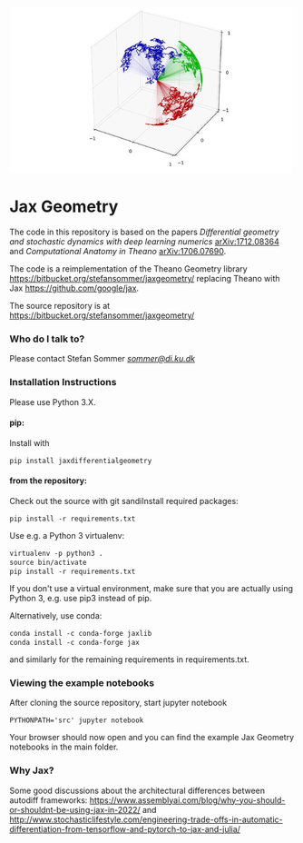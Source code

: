 ![](logo/stocso31s.jpg)

# Jax Geometry #

The code in this repository is based on the papers *Differential geometry and stochastic dynamics with deep learning numerics* [arXiv:1712.08364](https://arxiv.org/abs/1712.08364) and *Computational Anatomy in Theano* [arXiv:1706.07690](https://arxiv.org/abs/1706.07690).

The code is a reimplementation of the Theano Geometry library https://bitbucket.org/stefansommer/jaxgeometry/ replacing Theano with Jax https://github.com/google/jax.

The source repository is at https://bitbucket.org/stefansommer/jaxgeometry/

### Who do I talk to? ###

Please contact Stefan Sommer *sommer@di.ku.dk*

### Installation Instructions ###

Please use Python 3.X.

#### pip:
Install with
```
pip install jaxdifferentialgeometry
```

#### from the repository:
Check out the source with git sandiInstall required packages:
```
pip install -r requirements.txt
```
Use e.g. a Python 3 virtualenv:
```
virtualenv -p python3 .
source bin/activate
pip install -r requirements.txt
```
If you don't use a virtual environment, make sure that you are actually using Python 3, e.g. use pip3 instead of pip.

Alternatively, use conda:
```
conda install -c conda-forge jaxlib
conda install -c conda-forge jax
```
and similarly for the remaining requirements in requirements.txt.

### Viewing the example notebooks
After cloning the source repository, start jupyter notebook 
```
PYTHONPATH='src' jupyter notebook
```
Your browser should now open and you can find the example Jax Geometry notebooks in the main folder.

### Why Jax? ###
Some good discussions about the architectural differences between autodiff frameworks: https://www.assemblyai.com/blog/why-you-should-or-shouldnt-be-using-jax-in-2022/ and http://www.stochasticlifestyle.com/engineering-trade-offs-in-automatic-differentiation-from-tensorflow-and-pytorch-to-jax-and-julia/
